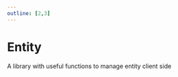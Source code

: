 ```yaml
---
outline: [2,3]
---
```

# Entity <BadgeClient/>

A library with useful functions to manage entity client side

<!--@include: ./autodoc/autodoc_client_functions.md-->